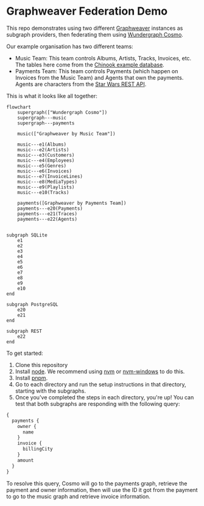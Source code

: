 # Graphweaver Federation Demo

This repo demonstrates using two different [Graphweaver](https://graphweaver.com) instances as subgraph providers, then federating them using [Wundergraph Cosmo](https://wundergraph.com/).

Our example organisation has two different teams:

- Music Team: This team controls Albums, Artists, Tracks, Invoices, etc. The tables here come from the [Chinook example database](https://github.com/lerocha/chinook-database).
- Payments Team: This team controls Payments (which happen on Invoices from the Music Team) and Agents that own the payments. Agents are characters from the [Star Wars REST API](https://swapi.info/).

This is what it looks like all together:

```mermaid
flowchart
    supergraph(["Wundergraph Cosmo"])
    supergraph---music
    supergraph---payments

    music(["Graphweaver by Music Team"])

    music---e1(Albums)
	music---e2(Artists)
	music---e3(Customers)
	music---e4(Employees)
	music---e5(Genres)
	music---e6(Invoices)
	music---e7(InvoiceLines)
    music---e8(MediaTypes)
	music---e9(Playlists)
	music---e10(Tracks)

    payments([Graphweaver by Payments Team])
    payments---e20(Payments)
	payments---e21(Traces)
	payments---e22(Agents)


subgraph SQLite
    e1
    e2
    e3
    e4
    e5
    e6
    e7
    e8
    e9
    e10
end

subgraph PostgreSQL
    e20
    e21
end

subgraph REST
    e22
end
```

To get started:

1. Clone this repository
2. Install [node](https://nodejs.org/en). We recommend using [nvm](https://github.com/nvm-sh/nvm) or [nvm-windows](https://github.com/coreybutler/nvm-windows) to do this.
3. Install [pnpm](https://pnpm.io/).
4. Go to each directory and run the setup instructions in that directory, starting with the subgraphs.
5. Once you've completed the steps in each directory, you're up! You can test that both subgraphs are responding with the following query:

```graphql
{
  payments {
    owner {
      name
    }
    invoice {
      billingCity
    }
    amount
  }
}
```

To resolve this query, Cosmo will go to the payments graph, retrieve the payment and owner information, then will use the ID it got from the payment to go to the music graph and retrieve invoice information.
